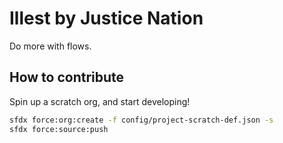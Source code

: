 # Illest by Justice Nation

Do more with flows.

## How to contribute

Spin up a scratch org, and start developing!

```zsh
sfdx force:org:create -f config/project-scratch-def.json -s
sfdx force:source:push
```
